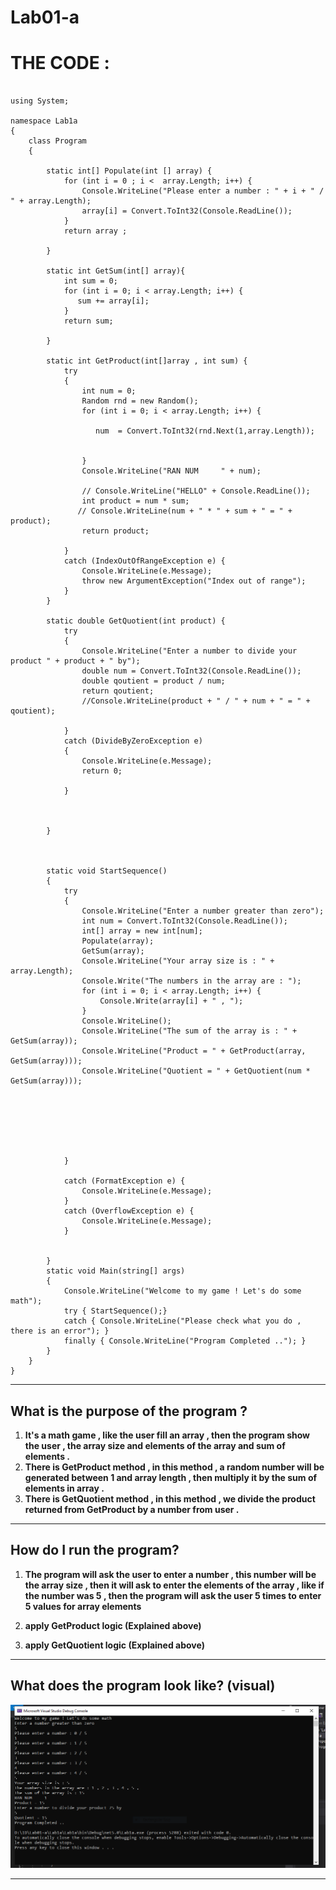 # Lab01-a

# THE CODE :

```

using System;

namespace Lab1a
{
    class Program
    {

        static int[] Populate(int [] array) {
            for (int i = 0 ; i <  array.Length; i++) {
                Console.WriteLine("Please enter a number : " + i + " / " + array.Length);
                array[i] = Convert.ToInt32(Console.ReadLine());
            }
            return array ;
           
        }

        static int GetSum(int[] array){
            int sum = 0;
            for (int i = 0; i < array.Length; i++) {
               sum += array[i];
            }
            return sum;

        }

        static int GetProduct(int[]array , int sum) {
            try
            {
                int num = 0;
                Random rnd = new Random();
                for (int i = 0; i < array.Length; i++) {

                   num  = Convert.ToInt32(rnd.Next(1,array.Length));
                   
                 
                }
                Console.WriteLine("RAN NUM     " + num);

                // Console.WriteLine("HELLO" + Console.ReadLine());
                int product = num * sum;
               // Console.WriteLine(num + " * " + sum + " = " + product);
                return product;
               
            }
            catch (IndexOutOfRangeException e) {
                Console.WriteLine(e.Message);
                throw new ArgumentException("Index out of range");
            }
        }

        static double GetQuotient(int product) {
            try
            {
                Console.WriteLine("Enter a number to divide your product " + product + " by");
                double num = Convert.ToInt32(Console.ReadLine());
                double qoutient = product / num;
                return qoutient;
                //Console.WriteLine(product + " / " + num + " = " + qoutient);
                
            }
            catch (DivideByZeroException e)
            {
                Console.WriteLine(e.Message);
                return 0;

            }
           


        }



        static void StartSequence()
        {
            try
            {
                Console.WriteLine("Enter a number greater than zero");
                int num = Convert.ToInt32(Console.ReadLine());
                int[] array = new int[num];
                Populate(array);
                GetSum(array);
                Console.WriteLine("Your array size is : " + array.Length);
                Console.Write("The numbers in the array are : ");
                for (int i = 0; i < array.Length; i++) {
                    Console.Write(array[i] + " , ");
                }
                Console.WriteLine();
                Console.WriteLine("The sum of the array is : " + GetSum(array));
                Console.WriteLine("Product = " + GetProduct(array, GetSum(array)));
                Console.WriteLine("Quotient = " + GetQuotient(num * GetSum(array)));







            }

            catch (FormatException e) {
                Console.WriteLine(e.Message);
            }
            catch (OverflowException e) {
                Console.WriteLine(e.Message);
            }


        }
        static void Main(string[] args)
        {
            Console.WriteLine("Welcome to my game ! Let's do some math");
            try { StartSequence();}
            catch { Console.WriteLine("Please check what you do , there is an error"); }
            finally { Console.WriteLine("Program Completed .."); }
        }
    }
}

```

---

## What is the purpose of the program ?

1. **It's a math game , like the user fill an array , then the program show the user , the array size and elements of the array and sum of elements .**
2. **There is GetProduct method , in this method , a random number will be generated between 1 and array length , then multiply it by the sum of elements in array .**
3. **There is GetQuotient method , in this method , we divide the product returned from GetProduct by a number from user .**

---

## How do I run the program?

1. **The program will ask the user to enter a number , this number will be the array size , then it will ask to enter the elements of the array , like if the number was 5 , then the program will ask the user 5 times to enter 5 values for array elements**

2. **apply GetProduct logic (Explained above)**

3. **apply GetQuotient logic (Explained above)**

---

## What does the program look like? (visual)

![IMG](/assets/Visual.PNG)

---





